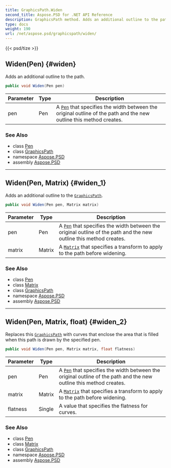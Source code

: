 ```yaml
---
title: GraphicsPath.Widen
second_title: Aspose.PSD for .NET API Reference
description: GraphicsPath method. Adds an additional outline to the path
type: docs
weight: 190
url: /net/aspose.psd/graphicspath/widen/
---
```

{{< psd/tize >}}
## Widen(Pen) {#widen}

Adds an additional outline to the path.

```csharp
public void Widen(Pen pen)
```

| Parameter | Type | Description |
| --- | --- | --- |
| pen | Pen | A [`Pen`](../../pen/) that specifies the width between the original outline of the path and the new outline this method creates. |

### See Also

* class [Pen](../../pen/)
* class [GraphicsPath](../)
* namespace [Aspose.PSD](../../graphicspath/)
* assembly [Aspose.PSD](../../../)

---

## Widen(Pen, Matrix) {#widen_1}

Adds an additional outline to the [`GraphicsPath`](../).

```csharp
public void Widen(Pen pen, Matrix matrix)
```

| Parameter | Type | Description |
| --- | --- | --- |
| pen | Pen | A [`Pen`](../../pen/) that specifies the width between the original outline of the path and the new outline this method creates. |
| matrix | Matrix | A [`Matrix`](../../matrix/) that specifies a transform to apply to the path before widening. |

### See Also

* class [Pen](../../pen/)
* class [Matrix](../../matrix/)
* class [GraphicsPath](../)
* namespace [Aspose.PSD](../../graphicspath/)
* assembly [Aspose.PSD](../../../)

---

## Widen(Pen, Matrix, float) {#widen_2}

Replaces this [`GraphicsPath`](../) with curves that enclose the area that is filled when this path is drawn by the specified pen.

```csharp
public void Widen(Pen pen, Matrix matrix, float flatness)
```

| Parameter | Type | Description |
| --- | --- | --- |
| pen | Pen | A [`Pen`](../../pen/) that specifies the width between the original outline of the path and the new outline this method creates. |
| matrix | Matrix | A [`Matrix`](../../matrix/) that specifies a transform to apply to the path before widening. |
| flatness | Single | A value that specifies the flatness for curves. |

### See Also

* class [Pen](../../pen/)
* class [Matrix](../../matrix/)
* class [GraphicsPath](../)
* namespace [Aspose.PSD](../../graphicspath/)
* assembly [Aspose.PSD](../../../)


